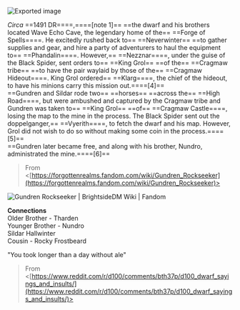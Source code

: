 ![Exported image](Exported%20image%2020240725171822-0.octet-stream)
    
_Circa_ ==1491 DR====,====[note 1]== ==the dwarf and his brothers located Wave Echo Cave, the legendary home of the== ==Forge of Spells====. He excitedly rushed back to== ==Neverwinter== ==to gather supplies and gear, and hire a party of adventurers to haul the equipment to== ==Phandalin====. However,== ==Nezznar====, under the guise of the Black Spider, sent orders to== ==King Grol== ==of the== ==Cragmaw tribe== ==to have the pair waylaid by those of the== ==Cragmaw Hideout====. King Grol ordered== ==Klarg====, the chief of the hideout, to have his minions carry this mission out.====[4]==  
==Gundren and Sildar rode two== ==horses== ==across the== ==High Road====, but were ambushed and captured by the Cragmaw tribe and Gundren was taken to== ==King Grol== ==of== ==Cragmaw Castle====, losing the map to the mine in the process. The Black Spider sent out the doppelganger,== ==Vyerith====, to fetch the dwarf and his map. However, Grol did not wish to do so without making some coin in the process.====[5]==  
==Gundren later became free, and along with his brother, Nundro, administrated the mine.====[6]==
 > From <[https://forgottenrealms.fandom.com/wiki/Gundren_Rockseeker](https://forgottenrealms.fandom.com/wiki/Gundren_Rockseeker)>  

![Gundren Rockseeker | BrightsideDM Wiki | Fandom](Exported%20image%2020240725171822-1.png)

**Connections**  
Older Brother - Tharden  
Younger Brother - Nundro  
Sildar Hallwinter  
Cousin - Rocky Frostbeard

"You took longer than a day without ale"
 > From <[https://www.reddit.com/r/d100/comments/bth37p/d100_dwarf_sayings_and_insults/](https://www.reddit.com/r/d100/comments/bth37p/d100_dwarf_sayings_and_insults/)>